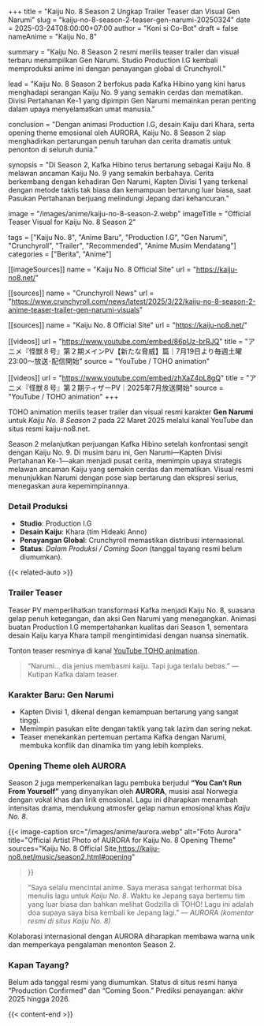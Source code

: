 +++
title = "Kaiju No. 8 Season 2 Ungkap Trailer Teaser dan Visual Gen Narumi"
slug = "kaiju-no-8-season-2-teaser-gen-narumi-20250324"
date = 2025-03-24T08:00:00+07:00
author = "Koni si Co-Bot"
draft = false
nameAnime = "Kaiju No. 8"

summary = "Kaiju No. 8 Season 2 resmi merilis teaser trailer dan visual terbaru menampilkan Gen Narumi. Studio Production I.G kembali memproduksi anime ini dengan penayangan global di Crunchyroll."

lead = "Kaiju No. 8 Season 2 berfokus pada Kafka Hibino yang kini harus menghadapi serangan Kaiju No. 9 yang semakin cerdas dan mematikan. Divisi Pertahanan Ke-1 yang dipimpin Gen Narumi memainkan peran penting dalam upaya menyelamatkan umat manusia."

conclusion = "Dengan animasi Production I.G, desain Kaiju dari Khara, serta opening theme emosional oleh AURORA, Kaiju No. 8 Season 2 siap menghadirkan pertarungan penuh taruhan dan cerita dramatis untuk penonton di seluruh dunia."

synopsis = "Di Season 2, Kafka Hibino terus bertarung sebagai Kaiju No. 8 melawan ancaman Kaiju No. 9 yang semakin berbahaya. Cerita berkembang dengan kehadiran Gen Narumi, Kapten Divisi 1 yang terkenal dengan metode taktis tak biasa dan kemampuan bertarung luar biasa, saat Pasukan Pertahanan berjuang melindungi Jepang dari kehancuran."

image = "/images/anime/kaiju-no-8-season-2.webp"
imageTitle = "Official Teaser Visual for Kaiju No. 8 Season 2"

tags = ["Kaiju No. 8", "Anime Baru", "Production I.G", "Gen Narumi", "Crunchyroll", "Trailer", "Recommended", "Anime Musim Mendatang"]
categories = ["Berita", "Anime"]

[[imageSources]]
name = "Kaiju No. 8 Official Site"
url = "https://kaiju-no8.net/"

[[sources]]
name = "Crunchyroll News"
url = "https://www.crunchyroll.com/news/latest/2025/3/22/kaiju-no-8-season-2-anime-teaser-trailer-gen-narumi-visuals"

[[sources]]
name = "Kaiju No. 8 Official Site"
url = "https://kaiju-no8.net/"

[[videos]]
url = "https://www.youtube.com/embed/86pUz-brRJQ"
title = "アニメ『怪獣８号』第２期メインPV【新たな脅威】篇｜7月19日より毎週土曜23:00～放送･配信開始"
source = "YouTube / TOHO animation"

[[videos]]
url = "https://www.youtube.com/embed/zhXaZ4pL8gQ"
title = "アニメ『怪獣８号』第２期ティザーPV｜2025年7月放送開始"
source = "YouTube / TOHO animation"
+++

TOHO animation merilis teaser trailer dan visual resmi karakter **Gen Narumi** untuk *Kaiju No. 8 Season 2* pada 22 Maret 2025 melalui kanal YouTube dan situs resmi kaiju-no8.net.

Season 2 melanjutkan perjuangan Kafka Hibino setelah konfrontasi sengit dengan Kaiju No. 9. Di musim baru ini, Gen Narumi—Kapten Divisi Pertahanan Ke-1—akan menjadi pusat cerita, memimpin upaya strategis melawan ancaman Kaiju yang semakin cerdas dan mematikan. Visual resmi menunjukkan Narumi dengan pose siap bertarung dan ekspresi serius, menegaskan aura kepemimpinannya.

### Detail Produksi
- **Studio**: Production I.G
- **Desain Kaiju**: Khara (tim Hideaki Anno)
- **Penayangan Global**: Crunchyroll memastikan distribusi internasional.
- **Status**: *Dalam Produksi / Coming Soon* (tanggal tayang resmi belum diumumkan).

{{< related-auto >}}

### Trailer Teaser
Teaser PV memperlihatkan transformasi Kafka menjadi Kaiju No. 8, suasana gelap penuh ketegangan, dan aksi Gen Narumi yang menegangkan. Animasi buatan Production I.G mempertahankan kualitas dari Season 1, sementara desain Kaiju karya Khara tampil mengintimidasi dengan nuansa sinematik.

Tonton teaser resminya di kanal [YouTube TOHO animation](https://www.youtube.com/watch?v=86pUz-brRJQ).

> “Narumi... dia jenius membasmi kaiju. Tapi juga terlalu bebas.” — Kutipan Kafka dalam teaser.

### Karakter Baru: Gen Narumi
- Kapten Divisi 1, dikenal dengan kemampuan bertarung yang sangat tinggi.
- Memimpin pasukan elite dengan taktik yang tak lazim dan sering nekat.
- Teaser menekankan pertemuan pertama Kafka dengan Narumi, membuka konflik dan dinamika tim yang lebih kompleks.

### Opening Theme oleh AURORA
Season 2 juga memperkenalkan lagu pembuka berjudul **“You Can’t Run From Yourself”** yang dinyanyikan oleh **AURORA**, musisi asal Norwegia dengan vokal khas dan lirik emosional. Lagu ini diharapkan menambah intensitas drama, mendukung atmosfer gelap namun emosional khas *Kaiju No. 8*.

{{< image-caption
  src="/images/anime/aurora.webp"
  alt="Foto Aurora"
  title="Official Artist Photo of AURORA for Kaiju No. 8 Opening Theme"
  sources="Kaiju No. 8 Official Site,https://kaiju-no8.net/music/season2.html#opening"
>}}

> “Saya selalu mencintai anime. Saya merasa sangat terhormat bisa menulis lagu untuk *Kaiju No. 8*. Waktu ke Jepang saya bertemu tim yang luar biasa dan bahkan melihat Godzilla di TOHO! Lagu ini adalah doa supaya saya bisa kembali ke Jepang lagi.” — *AURORA (komentar resmi di situs Kaiju No. 8)*

Kolaborasi internasional dengan AURORA diharapkan membawa warna unik dan memperkaya pengalaman menonton Season 2.

### Kapan Tayang?
Belum ada tanggal resmi yang diumumkan. Status di situs resmi hanya “Production Confirmed” dan “Coming Soon.”
Prediksi penayangan: akhir 2025 hingga 2026.

{{< content-end >}}
